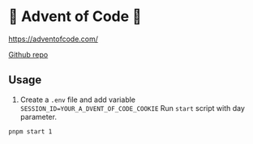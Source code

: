 # 🎄 Advent of Code 🎄

https://adventofcode.com/

[Github repo](https://github.com/woodreamz/advent-of-code)

## Usage

1. Create a `.env` file and add variable `SESSION_ID=YOUR_A_DVENT_OF_CODE_COOKIE`
Run `start` script with day parameter.

```bash
pnpm start 1
``````

